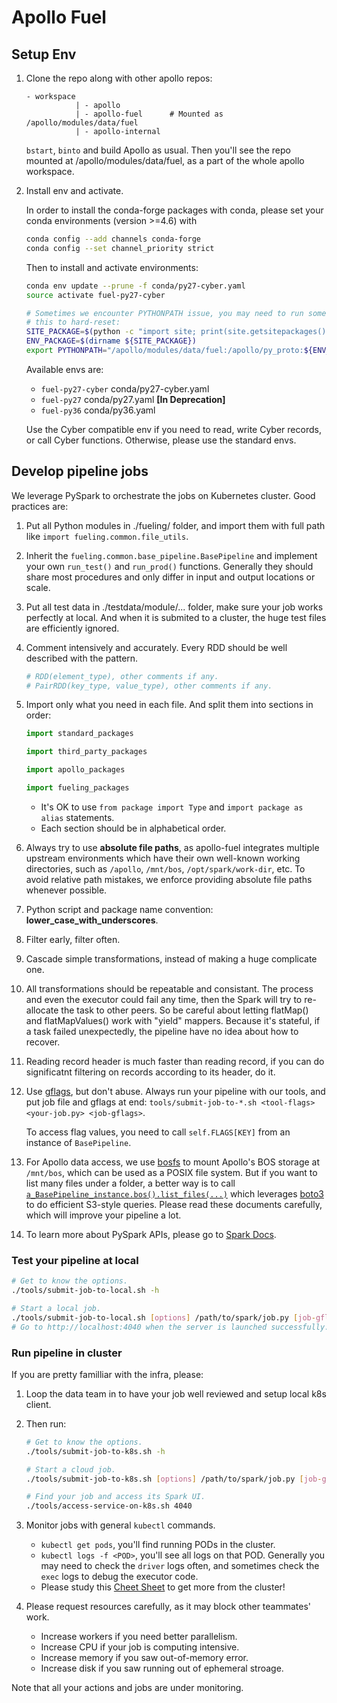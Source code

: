 # Apollo Fuel

## Setup Env

1. Clone the repo along with other apollo repos:

   ```text
   - workspace
              | - apollo
              | - apollo-fuel      # Mounted as /apollo/modules/data/fuel
              | - apollo-internal
   ```

   `bstart`, `binto` and build Apollo as usual. Then you'll see the repo mounted
   at /apollo/modules/data/fuel, as a part of the whole apollo workspace.

1. Install env and activate.

   In order to install the conda-forge packages with conda, please set your conda environments (version >=4.6) with

   ```bash
   conda config --add channels conda-forge
   conda config --set channel_priority strict
   ```
   Then to install and activate environments:

   ```bash
   conda env update --prune -f conda/py27-cyber.yaml
   source activate fuel-py27-cyber

   # Sometimes we encounter PYTHONPATH issue, you may need to run something like
   # this to hard-reset:
   SITE_PACKAGE=$(python -c "import site; print(site.getsitepackages()[0])")
   ENV_PACKAGE=$(dirname ${SITE_PACKAGE})
   export PYTHONPATH="/apollo/modules/data/fuel:/apollo/py_proto:${ENV_PACKAGE}:${SITE_PACKAGE}:${PYTHONPATH}"
   ```

   Available envs are:
   * `fuel-py27-cyber` conda/py27-cyber.yaml
   * `fuel-py27`       conda/py27.yaml **[In Deprecation]**
   * `fuel-py36`       conda/py36.yaml

   Use the Cyber compatible env if you need to read, write Cyber records, or
   call Cyber functions. Otherwise, please use the standard envs.

## Develop pipeline jobs

We leverage PySpark to orchestrate the jobs on Kubernetes cluster. Good
practices are:

1. Put all Python modules in ./fueling/ folder, and import them with full path
   like `import fueling.common.file_utils`.
1. Inherit the `fueling.common.base_pipeline.BasePipeline` and implement your
   own `run_test()` and `run_prod()` functions. Generally they should share most
   procedures and only differ in input and output locations or scale.
1. Put all test data in ./testdata/module/... folder, make sure your job works
   perfectly at local. And when it is submited to a cluster, the huge test files
   are efficiently ignored.
1. Comment intensively and accurately. Every RDD should be well described with
   the pattern.

   ```python
   # RDD(element_type), other comments if any.
   # PairRDD(key_type, value_type), other comments if any.
   ```

1. Import only what you need in each file. And split them into sections in
   order:

   ```python
   import standard_packages

   import third_party_packages

   import apollo_packages

   import fueling_packages
   ```

   * It's OK to use `from package import Type` and `import package as alias`
     statements.
   * Each section should be in alphabetical order.

1. Always try to use **absolute file paths**, as apollo-fuel integrates multiple
   upstream environments which have their own well-known working directories,
   such as `/apollo`, `/mnt/bos`, `/opt/spark/work-dir`, etc. To avoid relative
   path mistakes, we enforce providing absolute file paths whenever possible.
1. Python script and package name convention: **lower_case_with_underscores**.
1. Filter early, filter often.
1. Cascade simple transformations, instead of making a huge complicate one.
1. All transformations should be repeatable and consistant. The process and even
   the executor could fail any time, then the Spark will try to re-allocate the
   task to other peers. So be careful about letting flatMap() and
   flatMapValues() work with "yield" mappers. Because it's stateful, if a task
   failed unexpectedly, the pipeline have no idea about how to recover.
1. Reading record header is much faster than reading record, if you can do
   significatnt filtering on records according to its header, do it.
1. Use [gflags](https://abseil.io/docs/python/guides/flags), but don't abuse.
   Always run your pipeline with our tools, and put job file and gflags at end:
   `tools/submit-job-to-*.sh <tool-flags> <your-job.py> <job-gflags>`.

   To access flag values, you need to call `self.FLAGS[KEY]` from an instance of
   `BasePipeline`.
1. For Apollo data access, we use [bosfs](https://cloud.baidu.com/doc/BOS/s/Ajwvyqhya)
   to mount Apollo's BOS storage at `/mnt/bos`, which can be used as a POSIX
   file system. But if you want to list many files under a folder, a better way
   is to call [`a_BasePipeline_instance.bos().list_files(...)`](fueling/common/bos_client.py#L74)
   which leverages [boto3](https://cloud.baidu.com/doc/BOS/s/ojwvyq973#aws-sdk-for-python)
   to do efficient S3-style queries. Please read these documents carefully,
   which will improve your pipeline a lot.
1. To learn more about PySpark APIs, please go to
   [Spark Docs](https://spark.apache.org/docs/latest/api/python/pyspark.html).

### Test your pipeline at local

```bash
# Get to know the options.
./tools/submit-job-to-local.sh -h

# Start a local job.
./tools/submit-job-to-local.sh [options] /path/to/spark/job.py [job-gflags]
# Go to http://localhost:4040 when the server is launched successfully.
```

### Run pipeline in cluster

If you are pretty familliar with the infra, please:
1. Loop the data team in to have your job well reviewed and setup local k8s
   client.

1. Then run:

   ```bash
   # Get to know the options.
   ./tools/submit-job-to-k8s.sh -h

   # Start a cloud job.
   ./tools/submit-job-to-k8s.sh [options] /path/to/spark/job.py [job-gflags]

   # Find your job and access its Spark UI.
   ./tools/access-service-on-k8s.sh 4040
   ```

1. Monitor jobs with general `kubectl` commands.

   * `kubectl get pods`, you'll find running PODs in the cluster.
   * `kubectl logs -f <POD>`, you'll see all logs on that POD. Generally you may
     need to check the `driver` logs often, and sometimes check the `exec` logs
     to debug the executor code.
   * Please study this
     [Cheet Sheet](https://kubernetes.io/docs/reference/kubectl/cheatsheet) to
     get more from the cluster!

1. Please request resources carefully, as it may block other teammates' work.

   * Increase workers if you need better parallelism.
   * Increase CPU if your job is computing intensive.
   * Increase memory if you saw out-of-memory error.
   * Increase disk if you saw running out of ephemeral stroage.

Note that all your actions and jobs are under monitoring.
